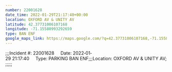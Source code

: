 ```yaml
---
number: 22001628
date_time: 2022-01-29T21:17:40+00:00
location: OXFORD AV & UNITY AV
latitude: 42.37731006107168
longitude: -71.15580993292659
type: BAN ENF
google_maps_link: https://maps.google.com/?q=42.37731006107168,-71.15580993292659
---
```


;;;Incident #: 22001628     Date: 2022‐01‐29 21:17:40     Type: PARKING BAN ENF;;;Location: OXFORD AV & UNITY AV;;;;;;
